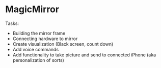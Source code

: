 # MagicMirror

Tasks:
* Building the mirror frame
* Connecting hardware to mirror
* Create visualization (Black screen, count down)
* Add voice commands
* Add functionality to take picture and send to connected iPhone (aka personalization of sorts)
